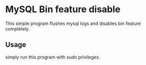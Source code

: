 # MySQL Bin feature disable

This simple program flushes mysql logs and disables bin feature completely.

## Usage

simply run this program with sudo privileges. 
